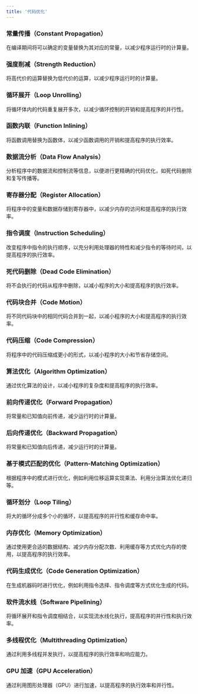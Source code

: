 ```yaml
---
title: '代码优化'
---
```


### 常量传播（Constant Propagation）

在编译期间将可以确定的变量替换为其对应的常量，以减少程序运行时的计算量。

### 强度削减（Strength Reduction）

将高代价的运算替换为低代价的运算，以减少程序运行时的计算量。

### 循环展开（Loop Unrolling）

将循环体内的代码重复展开多次，以减少循环控制的开销和提高程序的并行性。

### 函数内联（Function Inlining）

将函数调用替换为函数体，以减少函数调用的开销和提高程序的执行效率。

### 数据流分析（Data Flow Analysis）

分析程序中的数据流和控制流等信息，以便进行更精确的代码优化，如死代码删除和复写传播等。

### 寄存器分配（Register Allocation）

将程序中的变量和数据存储到寄存器中，以减少内存的访问和提高程序的执行效率。

### 指令调度（Instruction Scheduling）

改变程序中指令的执行顺序，以充分利用处理器的特性和减少指令的等待时间，以提高程序的执行效率。

### 死代码删除（Dead Code Elimination）

将不会执行的代码从程序中删除，以减小程序的大小和提高程序的执行效率。

### 代码块合并（Code Motion）

将不同代码块中的相同代码合并到一起，以减小程序的大小和提高程序的执行效率。

### 代码压缩（Code Compression）

将程序中的代码压缩成更小的形式，以减小程序的大小和节省存储空间。

### 算法优化（Algorithm Optimization）

通过优化算法的设计，以减小程序的复杂度和提高程序的执行效率。

### 前向传递优化（Forward Propagation）

将常量和已知值向前传递，减少运行时的计算量。

### 后向传递优化（Backward Propagation）

将常量和已知值向后传递，减少运行时的计算量。

### 基于模式匹配的优化（Pattern-Matching Optimization）

根据程序中的模式进行优化，例如利用位移运算实现乘法、利用分治算法优化递归等。

### 循环划分（Loop Tiling）

将大的循环分成多个小的循环，以提高程序的并行性和缓存命中率。

### 内存优化（Memory Optimization）

通过使用更合适的数据结构、减少内存分配次数、利用缓存等方式优化内存的使用，以提高程序的执行效率。

### 代码生成优化（Code Generation Optimization）

在生成机器码时进行优化，例如利用指令选择、指令调度等方式优化生成的代码。

### 软件流水线（Software Pipelining）

将循环展开和指令调度相结合，以实现流水线化执行，提高程序的并行性和执行效率。

### 多线程优化（Multithreading Optimization）

通过利用多线程并发执行，以提高程序的执行效率和响应能力。

### GPU 加速（GPU Acceleration）

通过利用图形处理器（GPU）进行加速，以提高程序的执行效率和并行性。